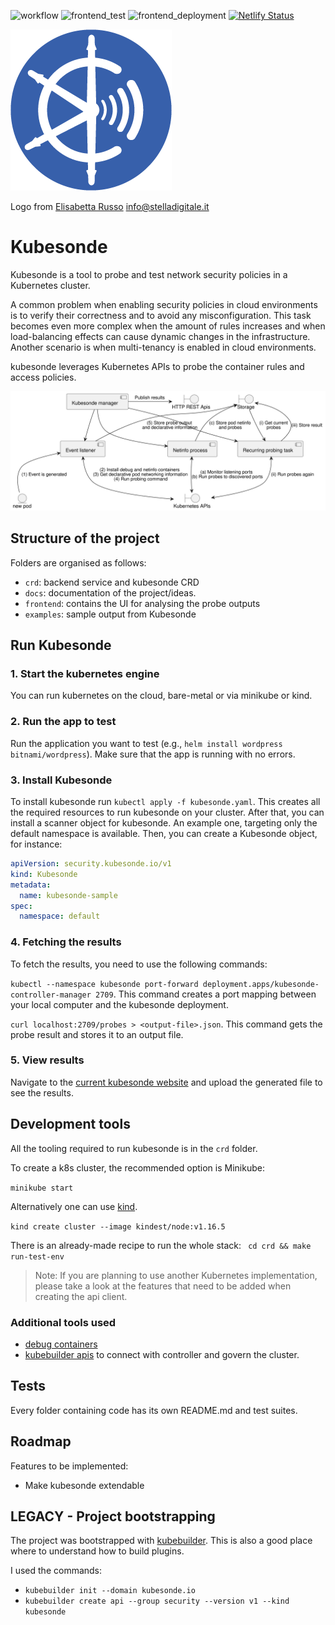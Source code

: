 ![workflow](https://github.com/jackap/kubesonde/actions/workflows/go_main.yaml/badge.svg)
![frontend_test](https://github.com/jackap/kubesonde/actions/workflows/frontend_dev.yaml/badge.svg)
![frontend_deployment](https://github.com/jackap/kubesonde/actions/workflows/deploy_frontend.yaml/badge.svg)
[![Netlify Status](https://api.netlify.com/api/v1/badges/454a0209-6077-4bc3-ba46-bf52f8711407/deploy-status)](https://app.netlify.com/sites/kubesonde/deploys)



![Kubesonde logo](frontend/public/logo257.png "Kubesonde logo")

Logo from [Elisabetta Russo](stelladigitale.it) info@stelladigitale.it
# Kubesonde

Kubesonde is a tool to probe and test network security policies in a Kubernetes cluster.

A common problem when enabling security policies in cloud environments is to verify their correctness
and to avoid any misconfiguration. This task becomes even more complex when the amount of rules increases
and when load-balancing effects can cause dynamic changes in the infrastructure. Another scenario is when
multi-tenancy is enabled in cloud environments. 
 
kubesonde leverages Kubernetes APIs to probe the container rules and access policies.

![kubesonde infra](docs/infrastructure.svg "kubesonde infrastructure")

## Structure of the project
Folders are organised as follows: 
- `crd`: backend service and kubesonde CRD 
- `docs`: documentation of the project/ideas.
- `frontend`: contains the UI for analysing the probe outputs
- `examples`: sample output from Kubesonde

## Run Kubesonde
### 1. Start the kubernetes engine

You can run kubernetes on the cloud, bare-metal or via minikube or kind.
### 2. Run the app to test

Run the application you want to test (e.g., `helm install wordpress bitnami/wordpress`). Make sure that the app is running with no errors.

### 3. Install Kubesonde

To install kubesonde run `kubectl apply -f kubesonde.yaml`. This creates all the required resources to run kubesonde on your cluster. After that, you can install a scanner object for kubesonde. An example one, targeting only the default namespace is available. Then, you can create a Kubesonde object, for instance: 
```yaml
apiVersion: security.kubesonde.io/v1
kind: Kubesonde
metadata:
  name: kubesonde-sample
spec:
  namespace: default
```
### 4. Fetching the results

To fetch the results, you need to use the following commands:

`kubectl --namespace kubesonde port-forward deployment.apps/kubesonde-controller-manager 2709`. This command creates a port mapping between your local computer and the kubesonde deployment.

`curl localhost:2709/probes > <output-file>.json`. This command gets the probe result and stores it to an output file.

### 5. View results

Navigate to the [current kubesonde website](https://testksonde.netlify.app/) and upload the generated file to see the results.

## Development tools

All the tooling required to run kubesonde is in the `crd` folder.

To create a k8s cluster, the recommended option is Minikube:
 
 `minikube start`

Alternatively one can use [kind](https://github.com/kubernetes-sigs/kind).

`kind create cluster --image kindest/node:v1.16.5`

There is an already-made recipe to run the whole stack: 
` cd crd && make run-test-env`

> Note: 
> If you are planning to use another Kubernetes implementation, please take a look
> at the features that need to be added when creating the api client.

### Additional tools used

- [debug containers](https://kubernetes.io/docs/tasks/debug-application-cluster/debug-running-pod/)
- [kubebuilder apis](https://github.com/weaveworks/cluster-api-provider-existinginfra/blob/master/main.go) to connect
with controller and govern the cluster.

## Tests

Every folder containing code has its own README.md and test suites.

## Roadmap

Features to be implemented: 

- Make kubesonde extendable

## LEGACY - Project bootstrapping
The project was bootstrapped with [kubebuilder](https://book.kubebuilder.io/). This is also a
good place where to understand how to build plugins.

I used the commands:
 - `kubebuilder init --domain kubesonde.io`
 - `kubebuilder create api --group security --version v1 --kind kubesonde`
 